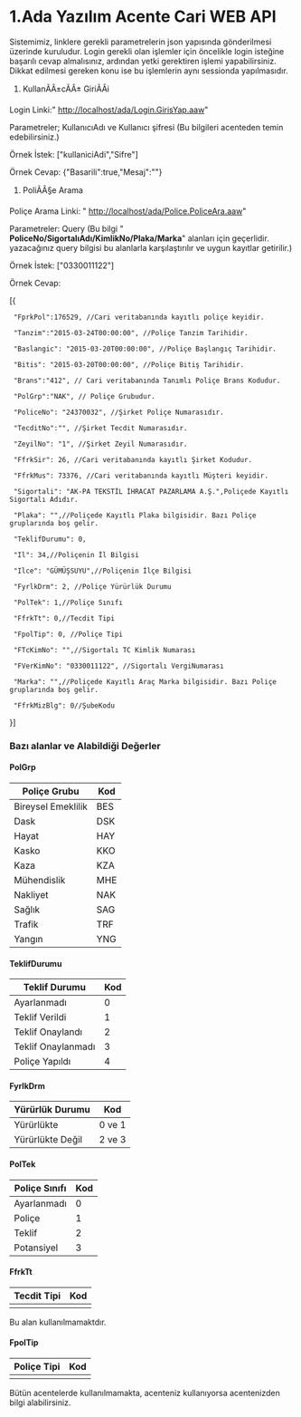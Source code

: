 # 1.Ada Yazılım Acente Cari WEB API

Sistemimiz, linklere gerekli parametrelerin json yapısında gönderilmesi üzerinde kuruludur. Login gerekli olan işlemler için öncelikle login isteğine başarılı cevap almalısınız, ardından yetki gerektiren işlemi yapabilirsiniz. Dikkat edilmesi gereken konu ise bu işlemlerin aynı sessionda yapılmasıdır.

1. KullanÃÂ±cÃÂ± GiriÃÂi

Login Linki:" [http://localhost/ada/Login.GirisYap.aaw](http://localhost/ada/Login.GirisYap.aaw)"

Parametreler; KullanıcıAdı ve Kullanıcı şifresi (Bu bilgileri acenteden temin edebilirsiniz.)

Örnek İstek:   ["kullaniciAdi","Sifre"]

Örnek Cevap:  {"Basarili":true,"Mesaj":""}

1. PoliÃÂ§e Arama

Poliçe Arama Linki: " [http://localhost/ada/Police.PoliceAra.aaw](http://localhost/ada/Police.PoliceAra.aaw)"

Parametreler: Query (Bu bilgi " **PoliceNo/SigortalıAdı/KimlikNo/Plaka/Marka**"  alanları için geçerlidir. yazacağınız query bilgisi bu alanlarla karşılaştırılır ve uygun kayıtlar getirilir.)

Örnek İstek:   ["0330011122"]

Örnek Cevap:

[{

     "FprkPol":176529, //Cari veritabanında kayıtlı poliçe keyidir.

     "Tanzim":"2015-03-24T00:00:00", //Poliçe Tanzim Tarihidir.

     "Baslangic": "2015-03-20T00:00:00", //Poliçe Başlangıç Tarihidir.

     "Bitis": "2015-03-20T00:00:00", //Poliçe Bitiş Tarihidir.

     "Brans":"412", // Cari veritabanında Tanımlı Poliçe Brans Kodudur.

     "PolGrp":"NAK", // Poliçe Grubudur.

     "PoliceNo": "24370032", //Şirket Poliçe Numarasıdır.

     "TecditNo":"", //Şirket Tecdit Numarasıdır.

     "ZeyilNo": "1", //Şirket Zeyil Numarasıdır.

     "FfrkSir": 26, //Cari veritabanında kayıtlı Şirket Kodudur.

     "FfrkMus": 73376, //Cari veritabanında kayıtlı Müşteri keyidir.

     "Sigortali": "AK-PA TEKSTİL İHRACAT PAZARLAMA A.Ş.",Poliçede Kayıtlı Sigortalı Adıdır.

     "Plaka": "",//Poliçede Kayıtlı Plaka bilgisidir. Bazı Poliçe gruplarında boş gelir.

     "TeklifDurumu": 0,

     "Il": 34,//Poliçenin İl Bilgisi

     "Ilce": "GÜMÜŞSUYU",//Poliçenin İlçe Bilgisi

     "FyrlkDrm": 2, //Poliçe Yürürlük Durumu

     "PolTek": 1,//Poliçe Sınıfı

     "FfrkTt": 0,//Tecdit Tipi

     "FpolTip": 0, //Poliçe Tipi

     "FTcKimNo": "",//Sigortalı TC Kimlik Numarası

     "FVerKimNo": "0330011122", //Sigortalı VergiNumarası

     "Marka": "",//Poliçede Kayıtlı Araç Marka bilgisidir. Bazı Poliçe gruplarında boş gelir.

     "FfrkMizBlg": 0//ŞubeKodu

}]

### Bazı alanlar ve Alabildiği Değerler

#### PolGrp

| Poliçe Grubu | Kod |
| --- | --- |
| Bireysel Emeklilik | BES |
| Dask | DSK |
| Hayat | HAY |
| Kasko | KKO |
| Kaza | KZA |
| Mühendislik | MHE |
| Nakliyet | NAK |
| Sağlık | SAG |
| Trafik | TRF |
| Yangın | YNG |

#### TeklifDurumu

| Teklif Durumu | Kod |
| --- | --- |
| Ayarlanmadı | 0 |
| Teklif Verildi | 1 |
| Teklif Onaylandı | 2 |
| Teklif Onaylanmadı | 3 |
| Poliçe Yapıldı | 4 |

#### FyrlkDrm

| Yürürlük Durumu | Kod |
| --- | --- |
| Yürürlükte | 0 ve 1 |
| Yürürlükte Değil | 2 ve 3 |



#### PolTek

| Poliçe Sınıfı | Kod |
| --- | --- |
| Ayarlanmadı | 0 |
| Poliçe | 1 |
| Teklif | 2 |
| Potansiyel        | 3 |



#### FfrkTt

| Tecdit Tipi | Kod |
| --- | --- |
|   |   |

Bu alan kullanılmamaktdır.

#### FpolTip

| Poliçe Tipi | Kod |
| --- | --- |
|   |   |

Bütün acentelerde kullanılmamakta, acenteniz kullanıyorsa acentenizden bilgi alabilirsiniz.